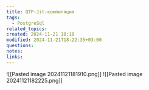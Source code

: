 ```yaml
---
title: QTP-Jit-компиляция
tags:
  - PostgreSql
related_topics: 
created: 2024-11-21 18:18
modified: 2024-11-21T18:22:35+03:00
questions: 
notes: 
links: 
---
```


![[Pasted image 20241121181910.png]]
![[Pasted image 20241121182225.png]]